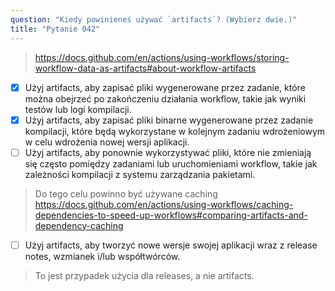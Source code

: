 ```yaml
---
question: "Kiedy powinieneś używać `artifacts`? (Wybierz dwie.)"
title: "Pytanie 042"
---
```




> https://docs.github.com/en/actions/using-workflows/storing-workflow-data-as-artifacts#about-workflow-artifacts

- [x] Użyj artifacts, aby zapisać pliki wygenerowane przez zadanie, które można obejrzeć po zakończeniu działania workflow, takie jak wyniki testów lub logi kompilacji.
- [x] Użyj artifacts, aby zapisać pliki binarne wygenerowane przez zadanie kompilacji, które będą wykorzystane w kolejnym zadaniu wdrożeniowym w celu wdrożenia nowej wersji aplikacji.
- [ ] Użyj artifacts, aby ponownie wykorzystywać pliki, które nie zmieniają się często pomiędzy zadaniami lub uruchomieniami workflow, takie jak zależności kompilacji z systemu zarządzania pakietami.
> Do tego celu powinno być używane caching https://docs.github.com/en/actions/using-workflows/caching-dependencies-to-speed-up-workflows#comparing-artifacts-and-dependency-caching
- [ ] Użyj artifacts, aby tworzyć nowe wersje swojej aplikacji wraz z release notes, wzmianek i/lub współtwórców.
> To jest przypadek użycia dla releases, a nie artifacts.
